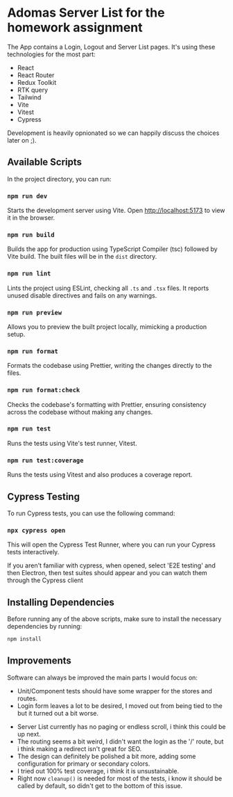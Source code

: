 # Adomas Server List for the homework assignment

The App contains a Login, Logout and Server List pages. It's using these technologies for the most part:
* React 
* React Router 
* Redux Toolkit 
* RTK query 
* Tailwind 
* Vite 
* Vitest 
* Cypress 

Development is heavily opnionated so we can happily discuss the choices later on ;).

## Available Scripts

In the project directory, you can run:

### `npm run dev`

Starts the development server using Vite. Open [http://localhost:5173](http://localhost:5173) to view it in the browser.

### `npm run build`

Builds the app for production using TypeScript Compiler (tsc) followed by Vite build. The built files will be in the `dist` directory.

### `npm run lint`

Lints the project using ESLint, checking all `.ts` and `.tsx` files. It reports unused disable directives and fails on any warnings.

### `npm run preview`

Allows you to preview the built project locally, mimicking a production setup.

### `npm run format`

Formats the codebase using Prettier, writing the changes directly to the files.

### `npm run format:check`

Checks the codebase's formatting with Prettier, ensuring consistency across the codebase without making any changes.

### `npm run test`

Runs the tests using Vite's test runner, Vitest.

### `npm run test:coverage`

Runs the tests using Vitest and also produces a coverage report.

## Cypress Testing

To run Cypress tests, you can use the following command:

### `npx cypress open`

This will open the Cypress Test Runner, where you can run your Cypress tests interactively.

If you aren't familiar with cypress, when opened, select 'E2E testing' and then Electron, then test suites should appear and you can watch them through the Cypress client

## Installing Dependencies

Before running any of the above scripts, make sure to install the necessary dependencies by running:

```sh
npm install
```

## Improvements

Software can always be improved the main parts I would focus on:

* Unit/Component tests should have some wrapper for the stores and routes.
* Login form leaves a lot to be desired, I moved out from being tied to the <form> but it turned out a bit worse.
* Server List currently has no paging or endless scroll, i think this could be up next.
* The routing seems a bit weird, I didn't want the login as the '/' route, but i think making a redirect isn't great for SEO.
* The design can definitely be polished a bit more, adding some configuration for primary or secondary colors.
* I tried out 100% test coverage, i think it is unsustainable.
* Right now `cleanup()` is needed for most of the tests, i know it should be called by default, so didn't get to the bottom of this issue.
